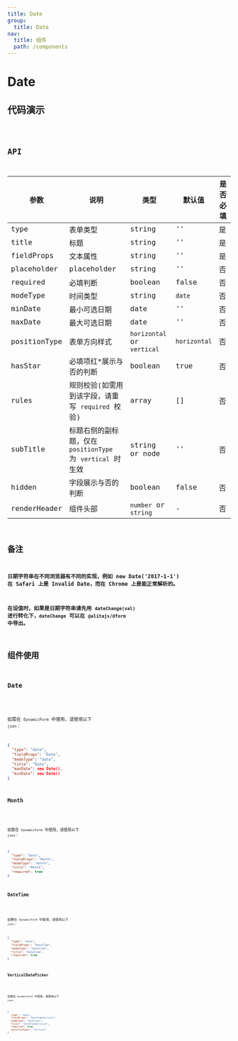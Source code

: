 ```yaml
---
title: Date
group:
  title: Date
nav:
  title: 组件
  path: /components
---
```


# Date

## 代码演示

<code src="./demo/index.tsx" />

## API

| 参数         | 说明                                                       | 类型                       | 默认值       | 是否必填 |
| ------------ | ---------------------------------------------------------- | -------------------------- | ------------ | -------- |
| type         | 表单类型                                                   | string                     | ''           | 是       |
| title        | 标题                                                       | string                     | ''           | 是       |
| fieldProps   | 文本属性                                                   | string                     | ''           | 是       |
| placeholder  | placeholder                                                | string                     | ''           | 否       |
| required     | 必填判断                                                   | boolean                    | false        | 否       |
| modeType     | 时间类型                                                   | string                     | `date`       | 否       |
| minDate      | 最小可选日期                                               | date                       | ''           | 否       |
| maxDate      | 最大可选日期                                               | date                       | ''           | 否       |
| positionType | 表单方向样式                                               | `horizontal` or `vertical` | `horizontal` | 否       |
| hasStar      | 必填项红\*展示与否的判断                                   | boolean                    | true         | 否       |
| rules        | 规则校验(如需用到该字段，请重写 `required` 校验)           | array                      | []           | 否       |
| subTitle     | 标题右侧的副标题，仅在 `positionType` 为 `vertical` 时生效 | string or node             | ''           | 否       |
| hidden       | 字段展示与否的判断                                         | boolean                    | false        | 否       |
| renderHeader | 组件头部                                                   | `number` or `string`       | -            | 否       |

## 备注

**日期字符串在不同浏览器有不同的实现，例如 new Date('2017-1-1') 在 Safari 上是 Invalid Date，而在 Chrome 上是能正常解析的。**

**在设值时，如果是日期字符串请先用 `dateChange(val)` 进行转化下，`dateChange` 可以在 `@alitajs/dform` 中导出。**

## 组件使用

### Date

<code src="./demo/date.tsx" />

如需在 `DynamicForm` 中使用，请使用以下 `json`：

```json
{
  "type": "date",
  "fieldProps": "Date",
  "modeType": "date",
  "title": "Date",
  "maxDate": new Date(),
  "minDate": new Date()
}
```

### Month

<code src="./demo/month.tsx" />

如需在 `DynamicForm` 中使用，请使用以下 `json`：

```json
{
  "type": "date",
  "fieldProps": "Month",
  "modeType": "month",
  "title": "Month",
  "required": true
}
```

### DateTime

<code src="./demo/datetime.tsx" />

如需在 `DynamicForm` 中使用，请使用以下 `json`：

```json
{
  "type": "date",
  "fieldProps": "DateTime",
  "modeType": "datetime",
  "title": "DateTime",
  "required": true
}
```

### VerticalDatePicker

<code src="./demo/verticalDatePicker.tsx" />

如需在 `DynamicForm` 中使用，请使用以下 `json`：

```json
{
  "type": "date",
  "fieldProps": "DateTimeVertical",
  "modeType": "datetime",
  "title": "DateTimeVertical",
  "required": true,
  "positionType": "vertical"
}
```

